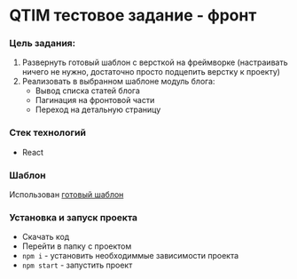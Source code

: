 # QTIM тестовое задание - фронт

### Цель задания:
1. Развернуть готовый шаблон с версткой на фреймворке
(настраивать ничего не нужно, достаточно просто подцепить
верстку к проекту)
2. Реализовать в выбранном шаблоне модуль блога: 
    * Вывод списка статей блога
    * Пагинация на фронтовой части
    * Переход на детальную страницу

### Стек технологий
* React

### Шаблон
Использован [готовый шаблон](https://www.free-css.com/free-css-templates/page263/moschino)

### Установка и запуск проекта
* Скачать код
* Перейти в папку с проектом
* `npm i` - установить необходиммые зависимости проекта
* `npm start` - запустить проект